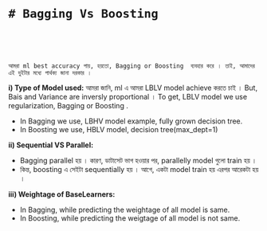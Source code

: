 <br>
<br>
<br>

# `# Bagging Vs Boosting`

<br>
<br>
<br>

`আমরা ml best accuracy পায়, হয়তো, Bagging or Boosting  ব্যবহার করে । তাই, আমাদের এই দুইটার মধ্যে পার্থক্য জানা দরকার ।`


**i) Type of Model used:** আমরা জানি, ml এ আমরা LBLV model achieve করতে চাই । But, Bais and Variance are inversly proportional । To get, LBLV model we use regularization, Bagging or Boosting . 


- In Bagging we use, LBHV model example, fully grown decision tree.
- In Boosting we use, HBLV model, decision tree(max_dept=1)


**ii) Sequential VS Parallel:** 

- Bagging parallel হয় । কারণ, ডাটাসেট ভাগ হওয়ার পর, parallelly model গুলো train হয় । 
- কিন্ত, boosting এ সেইটা sequentially হয় । আগে, একটা model train হয় এরপর আরেকটা হয় । 

**iii) Weightage of BaseLearners:**

- In Bagging, while predicting the weightage of all model is same.
- In Boosting, while predicting the weigtage of all model is not same.


